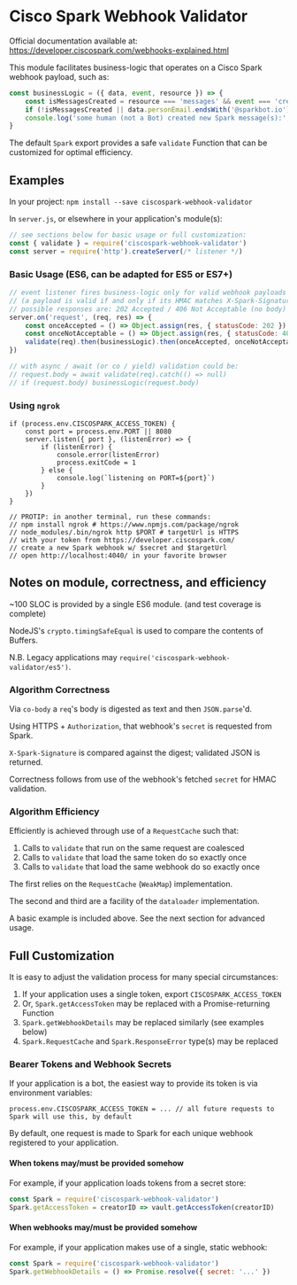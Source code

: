# Cisco Spark Webhook Validator

Official documentation available at: https://developer.ciscospark.com/webhooks-explained.html

This module facilitates business-logic that operates on a Cisco Spark webhook payload, such as:

```javascript
const businessLogic = ({ data, event, resource }) => {
	const isMessagesCreated = resource === 'messages' && event === 'created'
	if (!isMessagesCreated || data.personEmail.endsWith('@sparkbot.io')) return
	console.log('some human (not a Bot) created new Spark message(s):', data)
}
```

The default `Spark` export provides a safe `validate` Function that can be customized for optimal efficiency.

## Examples

In your project: `npm install --save ciscospark-webhook-validator`

In `server.js`, or elsewhere in your application's module(s):

```javascript
// see sections below for basic usage or full customization:
const { validate } = require('ciscospark-webhook-validator')
const server = require('http').createServer(/* listener */)
```

### Basic Usage (ES6, can be adapted for ES5 or ES7+)

```javascript
// event listener fires business-logic only for valid webhook payloads
// (a payload is valid if and only if its HMAC matches X-Spark-Signature)
// possible responses are: 202 Accepted / 406 Not Acceptable (no body)
server.on('request', (req, res) => {
	const onceAccepted = () => Object.assign(res, { statusCode: 202 }).end()
	const onceNotAcceptable = () => Object.assign(res, { statusCode: 406 }).end()
	validate(req).then(businessLogic).then(onceAccepted, onceNotAcceptable)
})

// with async / await (or co / yield) validation could be:
// request.body = await validate(req).catch(() => null)
// if (request.body) businessLogic(request.body)
```

### Using `ngrok`

```
if (process.env.CISCOSPARK_ACCESS_TOKEN) {
	const port = process.env.PORT || 8080
	server.listen({ port }, (listenError) => {
		if (listenError) {
			console.error(listenError)
			process.exitCode = 1
		} else {
			console.log(`listening on PORT=${port}`)
		}
	})
}

// PROTIP: in another terminal, run these commands:
// npm install ngrok # https://www.npmjs.com/package/ngrok
// node_modules/.bin/ngrok http $PORT # targetUrl is HTTPS
// with your token from https://developer.ciscospark.com/
// create a new Spark webhook w/ $secret and $targetUrl
// open http://localhost:4040/ in your favorite browser
```

## Notes on module, correctness, and efficiency

~100 SLOC is provided by a single ES6 module. (and test coverage is complete)

NodeJS's `crypto.timingSafeEqual` is used to compare the contents of Buffers.

N.B. Legacy applications may `require('ciscospark-webhook-validator/es5')`.

### Algorithm Correctness

Via `co-body` a `req`'s body is digested as text and then `JSON.parse`'d.

Using HTTPS + `Authorization`, that webhook's `secret` is requested from Spark.

`X-Spark-Signature` is compared against the digest; validated JSON is returned.

Correctness follows from use of the webhook's fetched `secret` for HMAC validation.

### Algorithm Efficiency

Efficiently is achieved through use of a `RequestCache` such that:

1) Calls to `validate` that run on the same request are coalesced
3) Calls to `validate` that load the same token do so exactly once
2) Calls to `validate` that load the same webhook do so exactly once

The first relies on the `RequestCache` (`WeakMap`) implementation.

The second and third are a facility of the `dataloader` implementation.

A basic example is included above. See the next section for advanced usage.

## Full Customization

It is easy to adjust the validation process for many special circumstances:

1) If your application uses a single token, export `CISCOSPARK_ACCESS_TOKEN`
2) Or, `Spark.getAccessToken` may be replaced with a Promise-returning Function
3) `Spark.getWebhookDetails` may be replaced similarly (see examples below)
4) `Spark.RequestCache` and `Spark.ResponseError` type(s) may be replaced

### Bearer Tokens and Webhook Secrets

If your application is a bot, the easiest way to provide its token is via environment variables:

`process.env.CISCOSPARK_ACCESS_TOKEN = ... // all future requests to Spark will use this, by default`

By default, one request is made to Spark for each unique webhook registered to your application.

#### When tokens may/must be provided somehow

For example, if your application loads tokens from a secret store:

```javascript
const Spark = require('ciscospark-webhook-validator')
Spark.getAccessToken = creatorID => vault.getAccessToken(creatorID)
```

#### When webhooks may/must be provided somehow

For example, if your application makes use of a single, static webhook:

```javascript
const Spark = require('ciscospark-webhook-validator')
Spark.getWebhookDetails = () => Promise.resolve({ secret: '...' })
```
